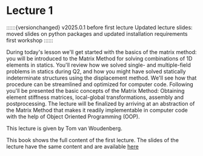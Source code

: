 # Lecture 1

::::::{versionchanged} v2025.0.1 before first lecture
Updated lecture slides: moved slides on python packages and updated installation requirements first workshop
::::::

During today's lesson we'll get started with the basics of the matrix method: you will be introduced to the Matrix Method for solving combinations of 1D elements in statics. You'll review how we solved single- and multiple-field problems in statics during Q2, and how you might have solved statically indeterminate structures using the displacement method. We'll see how that procedure can be streamlined and optimized for computer code. Following you'll be presented the basic concepts of the Matrix Method: Obtaining element stiffness matrices, local-global transformations, assembly and postprocessing. The lecture will be finalized by arriving at an abstraction of the Matrix Method that makes it readily implementable in computer code with the help of Object Oriented Programming (OOP).

This lecture is given by Tom van Woudenberg.

This book shows the full content of the first lecture. The slides of the lecture have the same content and are available [here](./Lecture1.pdf)